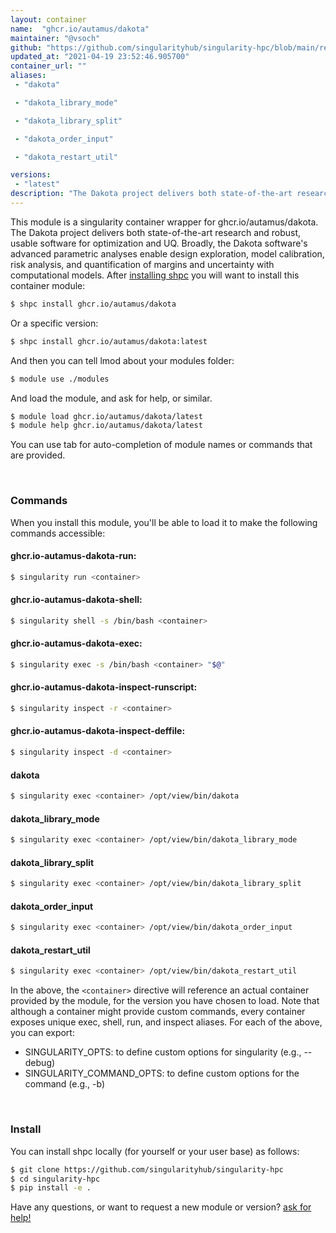 ```yaml
---
layout: container
name:  "ghcr.io/autamus/dakota"
maintainer: "@vsoch"
github: "https://github.com/singularityhub/singularity-hpc/blob/main/registry/ghcr.io/autamus/dakota/container.yaml"
updated_at: "2021-04-19 23:52:46.905700"
container_url: ""
aliases:
 - "dakota"

 - "dakota_library_mode"

 - "dakota_library_split"

 - "dakota_order_input"

 - "dakota_restart_util"

versions:
 - "latest"
description: "The Dakota project delivers both state-of-the-art research and robust, usable software for optimization and UQ. Broadly, the Dakota software's advanced parametric analyses enable design exploration, model calibration, risk analysis, and quantification of margins and uncertainty with computational models."
---
```


This module is a singularity container wrapper for ghcr.io/autamus/dakota.
The Dakota project delivers both state-of-the-art research and robust, usable software for optimization and UQ. Broadly, the Dakota software's advanced parametric analyses enable design exploration, model calibration, risk analysis, and quantification of margins and uncertainty with computational models.
After [installing shpc](#install) you will want to install this container module:

```bash
$ shpc install ghcr.io/autamus/dakota
```

Or a specific version:

```bash
$ shpc install ghcr.io/autamus/dakota:latest
```

And then you can tell lmod about your modules folder:

```bash
$ module use ./modules
```

And load the module, and ask for help, or similar.

```bash
$ module load ghcr.io/autamus/dakota/latest
$ module help ghcr.io/autamus/dakota/latest
```

You can use tab for auto-completion of module names or commands that are provided.

<br>

### Commands

When you install this module, you'll be able to load it to make the following commands accessible:

#### ghcr.io-autamus-dakota-run:

```bash
$ singularity run <container>
```

#### ghcr.io-autamus-dakota-shell:

```bash
$ singularity shell -s /bin/bash <container>
```

#### ghcr.io-autamus-dakota-exec:

```bash
$ singularity exec -s /bin/bash <container> "$@"
```

#### ghcr.io-autamus-dakota-inspect-runscript:

```bash
$ singularity inspect -r <container>
```

#### ghcr.io-autamus-dakota-inspect-deffile:

```bash
$ singularity inspect -d <container>
```


#### dakota
       
```bash
$ singularity exec <container> /opt/view/bin/dakota
```


#### dakota_library_mode
       
```bash
$ singularity exec <container> /opt/view/bin/dakota_library_mode
```


#### dakota_library_split
       
```bash
$ singularity exec <container> /opt/view/bin/dakota_library_split
```


#### dakota_order_input
       
```bash
$ singularity exec <container> /opt/view/bin/dakota_order_input
```


#### dakota_restart_util
       
```bash
$ singularity exec <container> /opt/view/bin/dakota_restart_util
```



In the above, the `<container>` directive will reference an actual container provided
by the module, for the version you have chosen to load. Note that although a container
might provide custom commands, every container exposes unique exec, shell, run, and
inspect aliases. For each of the above, you can export:

 - SINGULARITY_OPTS: to define custom options for singularity (e.g., --debug)
 - SINGULARITY_COMMAND_OPTS: to define custom options for the command (e.g., -b)

<br>
  
### Install

You can install shpc locally (for yourself or your user base) as follows:

```bash
$ git clone https://github.com/singularityhub/singularity-hpc
$ cd singularity-hpc
$ pip install -e .
```

Have any questions, or want to request a new module or version? [ask for help!](https://github.com/singularityhub/singularity-hpc/issues)